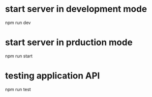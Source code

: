 

# start server in development mode
  npm run dev


# start server in prduction mode
  npm run start


# testing application API
  npm run test
